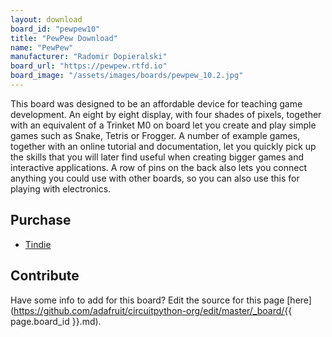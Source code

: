 ```yaml
---
layout: download
board_id: "pewpew10"
title: "PewPew Download"
name: "PewPew"
manufacturer: "Radomir Dopieralski"
board_url: "https://pewpew.rtfd.io"
board_image: "/assets/images/boards/pewpew_10.2.jpg"
---
```


This board was designed to be an affordable device for teaching game
development. An eight by eight display, with four shades of pixels, together
with an equivalent of a Trinket M0 on board let you create and play simple
games such as Snake, Tetris or Frogger. A number of example games, together
with an online tutorial and documentation, let you quickly pick up the skills
that you will later find useful when creating bigger games and interactive
applications. A row of pins on the back also lets you connect anything you
could use with other boards, so you can also use this for playing with
electronics.

## Purchase
* [Tindie](https://www.tindie.com/products/14890/)

## Contribute

Have some info to add for this board? Edit the source for this page [here](https://github.com/adafruit/circuitpython-org/edit/master/_board/{{ page.board_id }}.md).
